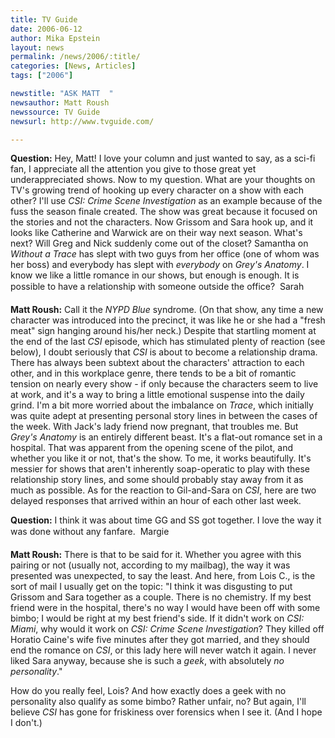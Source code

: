 ```yaml
---
title: TV Guide
date: 2006-06-12
author: Mika Epstein
layout: news
permalink: /news/2006/:title/
categories: [News, Articles]
tags: ["2006"]

newstitle: "ASK MATT  "
newsauthor: Matt Roush  
newssource: TV Guide  
newsurl: http://www.tvguide.com/  

---
```


**Question:** Hey, Matt! I love your column and just wanted to say, as a sci-fi fan, I appreciate all the attention you give to those great yet underappreciated shows. Now to my question. What are your thoughts on TV's growing trend of hooking up every character on a show with each other? I'll use *CSI: Crime Scene Investigation* as an example because of the fuss the season finale created. The show was great because it focused on the stories and not the characters. Now Grissom and Sara hook up, and it looks like Catherine and Warwick are on their way next season. What's next? Will Greg and Nick suddenly come out of the closet? Samantha on *Without a Trace* has slept with two guys from her office (one of whom was her boss) and everybody has slept with *everybody* on *Grey's Anatomy*. I know we like a little romance in our shows, but enough is enough. It is possible to have a relationship with someone outside the office?&nbsp;&nbsp;Sarah

**Matt Roush:** Call it the *NYPD Blue* syndrome. (On that show, any time a new character was introduced into the precinct, it was like&nbsp;he or she&nbsp;had a "fresh meat" sign hanging around&nbsp;his/her neck.) Despite that startling moment at the end of the last *CSI* episode, which has stimulated plenty of reaction (see below), I doubt seriously that *CSI* is about to become a relationship drama. There has always been subtext about the characters' attraction to each other, and in this workplace genre, there tends to be a bit of romantic tension on nearly every show - if only because the characters seem to live at work, and it's a way to bring a little emotional suspense into the daily grind. I'm a&nbsp;bit more worried about the imbalance on *Trace*, which initially was quite adept at presenting personal story lines in between the cases of the week. With Jack's lady friend now pregnant, that troubles me. But *Grey's Anatomy* is an entirely different beast. It's a flat-out romance set in a hospital. That was apparent from the opening scene of the pilot, and whether you like it or not, that's the show. To me, it works beautifully. It's messier for shows that aren't inherently soap-operatic to play with these relationship story lines, and some should probably stay away from it as much as possible. As for the reaction to Gil-and-Sara on *CSI*, here are two delayed responses that arrived within an hour of each other last week.

**Question:** I think it was about time GG and SS got together. I love the way it was done without any fanfare.&nbsp;&nbsp;Margie

**Matt Roush:** There is that to be said for it. Whether you agree with this pairing or not (usually not, according to my mailbag), the way it was presented was unexpected, to say the least. And here, from Lois C., is the sort of mail I usually get on the topic: "I think it was disgusting to put Grissom and Sara together as a couple. There is no chemistry. If my best friend were in the hospital, there's no way I would have been off with some bimbo; I would be right at my best friend's side. If it didn't work on *CSI: Miami*, why&nbsp;would it work on *CSI: Crime Scene Investigation*? They killed off Horatio Caine's wife five minutes after they got married, and they should end the romance on *CSI*, or this lady here will never watch it again. I never liked Sara anyway, because she is such a *geek*, with absolutely *no personality*." 

How do you really feel, Lois? And how exactly does a geek with no personality also qualify as some bimbo? Rather unfair, no? But again, I'll believe *CSI* has gone for friskiness over forensics when I see it. (And I hope I don't.)

